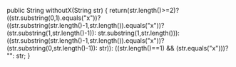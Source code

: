 public String withoutX(String str) {
  return(str.length()>=2)?((str.substring(0,1).equals("x"))?
  ((str.substring(str.length()-1,str.length()).equals("x"))?
  (str.substring(1,str.length()-1)):
  str.substring(1,str.length())):
  ((str.substring(str.length()-1,str.length()).equals("x"))?
  (str.substring(0,str.length()-1)):
  str)):
  ((str.length()==1) 
  && (str.equals("x")))?
  "":
  str;
}
